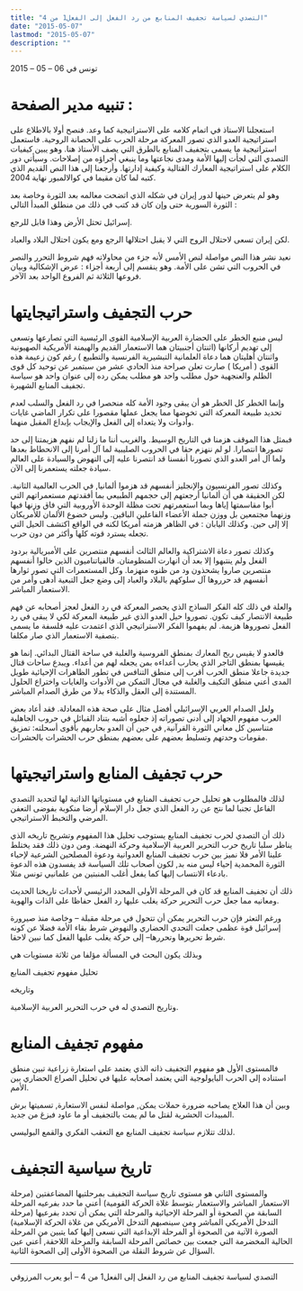 ```yaml
---
title: "التصدي لسياسة تجفيف المنابع من رد الفعل إلى الفعل1 من 4"
date: "2015-05-07"
lastmod: "2015-05-07"
description: ""
---
```

تونس في 06 – 05 – 2015



# تنبيه مدير الصفحة **:**

استعجلنا الاستاذ في اتمام كلامه على الاستراتيجية كما وعد. فنصح أولا بالاطلاع على استراتيجية العدو الذي تصور المعركة مرحلة الحرب على الحصانة الروحية. فاستعمل استراتيجية ما يسمى بتجفيف المنابع بالطرق التي يصف الأستاذ هنا. وهو يبين كيفيات التصدي التي لجأت إليها الأمة ومدى نجاعتها وما ينبغي أجراؤه من إصلاحات. وسيأتي دور الكلام على استراتيجية المعارك القتالية وكيفية إدارتها. وأرجعنا إلى هذا النص القديم الذي كتبه لما كان مقيما في كوالالمبور نهاية 2004.

وهو لم يتعرض حينها لدور إيران في شكله الذي اتضحت معالمه بعد الثورة وخاصة بعد الثورة السورية حتى وإن كان قد كتب في ذلك من منطلق المبدأ التالي :

إسرائيل تحتل الأرض وهذا قابل للرجع.

لكن إيران تسعى لاحتلال الروح التي لا يقبل احتلالها الرجع ومع يكون احتلال البلاد والعباد.

نعيد نشر هذا النص مواصلة لنص الأمس لأنه جزء من محاولاته فهم شروط التحرر والنصر في الحروب التي تشن على الأمة. وهو ينقسم إلى أربعة أجزاء : عرض الإشكالية وبيان فروعها الثلاثة ثم الفروع الواحد بعد الآخر.

# حرب التجفيف واستراتيجايتها

ليس منبع الخطر على الحضارة العربية الإسلامية القوى الرئيسية التي تصارعها وتسعى إلى تهديم أركانها (اثنتان أجنبيتان هما الاستعمار القديم والهيمنة الأمريكية الصهيونية واثنتان أهليتان هما دعاة العلمانية التبشيرية الفرنسية والتطبيع ) رغم كون زعيمة هذه القوى ( أمريكا ) صارت تعلن صراحة منذ الحادي عشر من سبتمبر عن توحيد كل قوى الظلم والعنجهية حول مطلب واحد هو مطلب يمكن رده إلى عنوان واحد هو سياسة تجفيف المنابع الشهيرة.

وإنما الخطر كل الخطر هو أن يبقى وجود الأمة كله منحصرا في رد الفعل والسلب لعدم تحديد طبيعة المعركة التي تخوضها مما يجعل عملها مقصورا على تكرار الماضي غايات وأدوات ولا يتعداه إلى الفعل والإيجاب بإبداع المقبل منهما.

فبمثل هذا الموقف هزمنا في التاريخ الوسيط. والغريب أننا ما زلنا لم نفهم هزيمتنا إلى حد تصورها انتصارا. لو لم ننهزم حقا في الحروب الصليبية لما آل أمرنا إلى الانحطاط بعدها ولما آل أمر العدو الذي تصورنا أنفسنا قد انتصرنا عليه إلى النهوض والسيادة على العالم سيادة جعلته يستعمرنا إلى الآن.

وكذلك تصور الفرنسيون والإنجليز أنفسهم قد هزموا ألمانيا, في الحرب العالمية الثانية. لكن الحقيقة هي أن ألمانيا أرجعتهم إلى حجمهم الطبيعي بما أفقدتهم مستعمراتهم التي أبوا مقاسمتها إياها وبما استعمرتهم تحت مظلة الوحدة الأوروبية التي فاق وزنها فيها وزنهما مجتمعين بل ووزن جملة الأعضاء الفاعلين الباقين. وليس خضوع الألمان للأمريكان إلا إلى حين. وكذلك اليابان : في الظاهر هزمته أمريكا لكنه في الواقع اكتشف الحيل التي تجعله يسترد قوته كلها وأكثر من دون حرب.

وكذلك تصور دعاة الاشتراكية والعالم الثالث أنفسهم منتصرين على الأمبريالية بردود الفعل ولم ينتبهوا إلا بعد أن انهارت المنظومتان. فالفياتناميون الذين خالوا أنفسهم منتصرين صاروا يشحذون ود من ظنوه منهزما. وكل المستعمرات التي تصور ثوارها أنفسهم قد حرروها آل سلوكهم بالبلاد والعباد إلى وضع جعل التبعية أدهى وأمر من الاستعمار المباشر.

والعلة في ذلك كله الفكر الساذج الذي يحصر المعركة في رد الفعل لعجز أصحابه عن فهم طبيعة الانتصار كيف تكون. تصوروا حيل العدو الذي غير طبيعة المعركة لكي لا يبقى في رد الفعل تصوروها هزيمة. لم يفهموا الفكر الاستراتيجي الذي اعتمدت عليه فلسفة ما يسمى بتصفية الاستعمار الذي صار مكلفا.

فالعدو لا يقيس ربح المعارك بمنطق الفروسية والغلبة في ساحة القتال البدائي. إنما هو يقيسها بمنطق التاجر الذي يحارب أعداءه بمن يجعله لهم من أعداء. ويبدع ساحات قتال جديدة جاعلا منطق الحرب أقرب إلى منطق التنافس في تطور الظاهرات الإحيائية طويل المدى أعني منطق التكيف والغلبة في مجال التمكن من الأدوات والغايات واختراع الحلول المستندة إلى العقل والذكاء بدلا من طرق الصدام المباشر.

ولعل الصدام العربي الإسرائيلي أفضل مثال على صحة هذه المعادلة. فقد أعاد بعض العرب مفهوم الجهاد إلى أدنى تصوراته إذ جعلوه أشبه بتناد القبائل في حروب الجاهلية متناسين كل معاني الثورة القرآنية, في حين أن العدو بحاربهم بأقوى أسحلته: تمزيق مقومات وحدتهم وتسليط بعضهم على بعضهم بمنطق حرب الحشرات بالحشرات.

# حرب تجفيف المنابع واستراتيجيتها

لذلك فالمطلوب هو تحليل حرب تجفيف المنابع في مستوياتها الذاتية لها لتحديد التصدي الفاعل تجنبا لما نتج عن رد الفعل الذي جعل دار الإسلام أرضا منكوبة بفوضى التعفن المرضي والتخبط الاستراتيجي.

ذلك أن التصدي لحرب تجفيف المنابع يستوجب تحليل هذا المفهوم وتشريح تاريخه الذي يناظر سلبا تاريخ حرب التحرير العربية الإسلامية وحركة النهضة. ومن دون ذلك فقد يختلط علينا الأمر فلا نميز بين حرب تجفيف المنابع العدوانية ودعوة المصلحين الشرعية لإحياء الثورة المحمدية إحياء ليس منه بد, لكون أصحاب تلك السياسة قد يفسدون هذه الدعوة بادعاء الانتساب إليها كما يفعل أغلب المنبتين من علمانيي تونس مثلا.

ذلك أن تجفيف المنابع قد كان في المرحلة الأولى المحدد الرئيسي لأحداث تاريخنا الحديث ومعانيه مما جعل حرب التحرير حركة يغلب عليها رد الفعل حفاظا على الذات والهوية.

ورغم التعثر فإن حرب التحرير يمكن أن تتحول في مرحلة مقبلة – وخاصة منذ صيرورة إسرائيل قوة عظمى جعلت التحدي الحضاري والنهوض شرط بقاء الأمة فضلا عن كونه شرط تحريرها وتحررها– إلى حركة يغلب عليها الفعل كما نبين لاحقا.

وبذلك يكون البحث في المسألة مؤلفا من ثلاثة مستويات هي

تحليل مفهوم تجفيف المنابع

وتاريخه

وتاريخ التصدي له في حرب التحرير العربية الإسلامية.

# مفهوم تجفيف المنابع

فالمستوى الأول هو مفهوم التجفيف ذاته الذي يعتمد على استعارة زراعية تبين منطق استناده إلى الحرب البايولوجية التي يعتمد أصحابه عليها في تحليل الصراع الحضاري بين الأمم.

وبين أن هذا العلاج يصاحبه ضرورة حملات يمكن, مواصلة لنفس الاستعارة, تسميتها برش المبيدات الحشرية لقتل ما لم يمت بالتجفيف أو ما عاود فبزغ من جديد.

لذلك تتلازم سياسة تجفيف المنابع مع التعقب الفكري والقمع البوليسي.

# تاريخ سياسية التجفيف

والمستوى الثاني هو مستوى تاريخ سياسة التجفيف بمرحلتيها المضاعفتين (مرحلة الاستعمار المباشر والاستعمار بتوسط غلاة الحركة القومية) أعني ما حدد بفرعيه المرحلة السابقة من الصحوة أو المرحلة الإحيائية والمرحلة التي يمكن أن تحدد بفرعيها (مرحلة التدخل الأمريكي المباشر ومن سينصبهم التدخل الأمريكي من غلاة الحركة الإسلامية) الصورة الآتية من الصحوة أو المرحلة الإبداعية التي نسعى إليها كما يتبين من المرحلة الحالية المخضرمة التي جمعت بين خصائص المرحلة السابقة والمرحلة اللاحقة, أعني عين السؤال عن شروط النقلة من الصحوة الأولى إلى الصحوة الثانية.

---

التصدي لسياسة تجفيف المنابع من رد الفعل إلى الفعل1 من 4 – أبو يعرب المرزوقي

###
